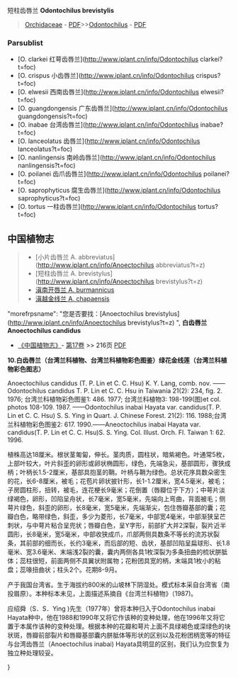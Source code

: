 短柱齿唇兰 **Odontochilus brevistylis**

> [Orchidaceae](http://www.iplant.cn/info/Orchidaceae?t=foc) - [PDF](http://www.iplant.cn/foc/pdf/Orchidaceae.pdf)>>[Odontochilus](http://www.iplant.cn/info/Odontochilus?t=foc) - [PDF](http://www.iplant.cn/foc/pdf/Odontochilus.pdf)

### Parsublist

* [O.  clarkei  红萼齿唇兰](http://www.iplant.cn/info/Odontochilus clarkei?t=foc)
* [O.  crispus  小齿唇兰](http://www.iplant.cn/info/Odontochilus crispus?t=foc)
* [O.  elwesii  西南齿唇兰](http://www.iplant.cn/info/Odontochilus elwesii?t=foc)
* [O.  guangdongensis  广东齿唇兰](http://www.iplant.cn/info/Odontochilus guangdongensis?t=foc)
* [O.  inabae  台湾齿唇兰](http://www.iplant.cn/info/Odontochilus inabae?t=foc)
* [O.  lanceolatus  齿唇兰](http://www.iplant.cn/info/Odontochilus lanceolatus?t=foc)
* [O.  nanlingensis  南岭齿唇兰](http://www.iplant.cn/info/Odontochilus nanlingensis?t=foc)
* [O.  poilanei  齿爪齿唇兰](http://www.iplant.cn/info/Odontochilus poilanei?t=foc)
* [O.  saprophyticus  腐生齿唇兰](http://www.iplant.cn/info/Odontochilus saprophyticus?t=foc)
* [O.  tortus  一柱齿唇兰](http://www.iplant.cn/info/Odontochilus tortus?t=foc)

## 中国植物志

> * [小片齿唇兰  A.  abbreviatus](http://www.iplant.cn/info/Anoectochilus abbreviatus?t=z)
> * [短柱齿唇兰  A.  brevistylus](http://www.iplant.cn/info/Anoectochilus brevistylus?t=z)
> * [滇南开唇兰  A.  burmannicus](Anoectochilus-burmannicus-滇南金线兰.md)
> * [滇越金线兰  A.  chapaensis](Anoectochilus-chapaensis-滇越金线兰.md)

  "morefrpsname": "您是否要找：<span class='spantxt'>[Anoectochilus brevistylus](http://www.iplant.cn/info/Anoectochilus brevistylus?t=z)  ",
**白齿唇兰 Anoectochilus candidus**

* [《中国植物志》](http://www.iplant.cn/frps)- [第17卷](http://www.iplant.cn/frps/vol/17) >> 216页 [PDF](http://www.iplant.cn/frps/pdf/17/216a.pdf)

**10.白齿唇兰（台湾兰科植物、台湾兰科植物彩色图鉴）绿花金线莲（台湾兰科植物彩色图志）**

Anoectochilus candidus (T. P. Lin et C. C. Hsu) K. Y. Lang, comb. nov. ——Odontochilus candidus T. P. Lin et C. C. Hsu in Taiwania 21(2): 234, fig. 2. 1976; 台湾兰科植物彩色图鉴1: 486. 1977; 台湾兰科植物3: 198-199(图)et col. photos 108-109. 1987. ——Odontochilus inabai Hayata var. candidus(T. P. Lin et C. C. Hsu) S. S. Ying in Quart. J. Chinese Forest. 21(2): 116. 1988;台湾兰科植物彩色图鉴2: 617. 1990.——Aneoctochilus inabai Hayata var. candidus(T. P. Lin et C. C. Hsu)S. S. Ying. Col. Illust. Orch. Fl. Taiwan 1: 62. 1996.

植株高达18厘米。根状茎匍匐，伸长。茎肉质，圆柱状，暗紫褐色。叶通常5枚，上部叶较大，叶片斜歪的卵形或卵状椭圆形，绿色，先端急尖，基部圆形，骤狭成柄；叶柄长1.5-2厘米，基部具抱茎的鞘。叶柄与鞘为绿色。总状花序具数朵密生的花，长6-8厘米，被毛；花苞片卵状披针形，长1-1.2厘米，宽4.5毫米，被毛；子房圆柱形，扭转，被毛，连花梗长9毫米；花倒置（唇瓣位于下方）；中萼片淡绿褐色，卵形，凹陷呈舟状，长7毫米，宽5毫米，先端向上弯曲，背面被毛；侧萼片绿色，斜歪的卵形，长8毫米，宽5毫米，先端渐尖，包住唇瓣基部的囊；花瓣白色，略带绿色，斜歪，多少为菱形，长7毫米，中部宽4毫米，中部渐狭呈芒刺状，与中萼片粘合呈兜状；唇瓣白色，呈Y字形，前部扩大并2深裂，裂片近半圆形，长8毫米，宽5毫米，中部收狭成爪，爪部两侧具数条不等长的流苏状裂条，其前部的细而长，长约3毫米，而后部的短、齿状，基部凹陷呈扁球形、长1.8毫米、宽3.6毫米、末端浅2裂的囊，囊内两侧各具1枚深裂为多条扭曲的梳状胼胝体；蕊柱很短，前面两侧不具翼状附属物；花粉团具宽的柄，末端具1枚小的粘盘；蕊喙扭曲状；柱头2个。花期8-9月。

产于我国台湾省。生于海拔约800米的山坡林下阴湿处。模式标本采自台湾省（南投眉原）。本种标本未见，上面描述系摘自《台湾兰科植物》（1987)。

应绍舜（S．S．Ying )先生（1977年）曾将本种归入于Odontochilus inabai Hayata种中，他在1988和1990年又将它作该种的变种处理，他在1996年又将它置于本属作该种的变种处理。根据本种的花瓣和萼片上面不具绿褐色或深绿色的块状斑，唇瓣前部裂片和唇瓣基部囊内胼胝体等形状的区别以及花粉团柄宽等的特征与台湾齿唇兰（Anoectochilus inabai) Hayata具明显的区别，我们认为应恢复为独立种处理较妥。

}
